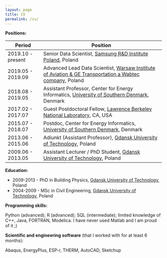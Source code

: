 ```yaml
---
layout: page
title: CV
permalink: /cv/
---
```


**Positions:**

Period              | Position
--------------------|-------------------
2019.10 - present   | Senior Data Scientist, [Samsung R&D Institute Poland](https://research.samsung.com/srpol), Poland
2019.05 - 2019.09   | Advanced Lead Data Scientist, [Warsaw Institute of Aviation & GE Transportation a Wabtec company](https://ilot.edu.pl/en), Poland
2018.08 - 2019.05   | Assistant Professor, Center for Energy Informatics, [University of Southern Denmark](https://www.sdu.dk/en), Denmark
2017.02 - 2017.07   | Guest Postdoctoral Fellow, [Lawrence Berkeley National Laboratory](https://www.lbl.gov/), CA, USA
2015.07 - 2018.07   | Postdoc, Center for Energy Informatics, [University of Southern Denmark](https://www.sdu.dk/en), Denmark
2013.06 - 2015.06   | Adiunkt (Assistant Professor), [Gdansk University of Technology](https://pg.edu.pl/welcome), Poland
2009.06 - 2013.05   | Assistant Lecturer / PhD Student, [Gdansk University of Technology](https://pg.edu.pl/welcome), Poland

**Education:**

* 2009-2013 - PhD in Building Physics, [Gdansk University of Technology](https://pg.edu.pl/welcome), Poland
* 2004-2009 - MSc in Civil Engineering, [Gdansk University of Technology](https://pg.edu.pl/welcome), Poland

**Programming skills:**

Python (advanced); R (advanced); SQL (intermediate); limited knowledge of C++, Java, FORTRAN, Modelica. I have never used Matlab and I am proud of it ;)

**Scientific and engineering software** (that I worked with for at least 6 months):

Abaqus, EnergyPlus, ESP-r, THERM, AutoCAD, Sketchup
